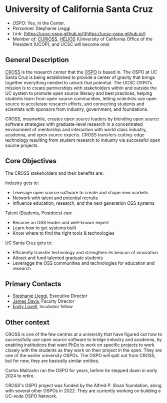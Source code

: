 # University of California Santa Cruz

- *OSPO*: Yes, in the Center.
- *Personnel*: Stephanie Lieggi
- *Link*: [https://ucsc-ospo.github.io/](https://ucsc-ospo.github.io/)
- *Member of*: [CURIOSS](https://curioss.org/), [HELIOS](https://www.heliosopen.org/members) (University of California Office of the President (UCOP), and UCSC will become one)

## General Description

[CROSS](https://cross.ucsc.edu/index.html) is the research center that the [OSPO](https://ucsc-ospo.github.io/) is based in.  The OSPO at UC Santa Cruz is being established to provide a center of gravity that brings together everything needed to unlock that potential. The UCSC OSPO’s mission is to create partnerships with stakeholders within and outside the UC system to promote open source literacy and best practices, helping students learn from open source communities, letting scientists use open source to accelerate research efforts, and connecting students and scientists with sponsors from industry, government, and foundations.

CROSS, meanwhile, creates open source leaders by blending open source software strategies with graduate-level research in a concentrated environment of mentorship and interaction with world class industry, academia, and open source experts. CROSS transfers cutting-edge technology resulting from student research to industry via successful open source projects.

## Core Objectives

The CROSS stakeholders and their benefits are:

Industry gets to:

- Leverage open source software to create and shape new markets
- Network with talent and potential recruits
- Influence education, research, and the next generation OSS systems

Talent (Students, Postdocs) can:

- Become an OSS leader and well-known expert
- Learn how to get systems built
- Know where to find the right tools & technologies

UC Santa Cruz gets to:

- Efficiently transfer technology and strengthen its beacon of innovation
- Attract and fund talented graduate students
- Leveragge the OSS communities and technologies for education and research

## Primary Contacts

- [Stephanie Lieggi](mailto:slieggi@ucsc.edu), Executive Director
- [James Davis](mailto:davisje@ucsc.edu), Faculty Director
- [Emily Lovell](mailto:elovell@ucsc.edu), Incubator fellow

## Other context

CROSS is one of the few centres at a university that have figured out how to successfully use open source software to bridge industry and academia, by enabling institutions that want PhDs to work on specific projects to work closely with the students as they work on their project in the open. They are one of the earlier university OSPOs. The OSPO will split out from CROSS, but for now, they are basically similar entities.

Carlos Maltzahn ran the OSPO for years, before he stepped down in early 2024 to retire.

CROSS's OSPO project was funded by the Alfred P. Sloan foundation, along with several other OSPOs in 2022. They are currently working on building a UC-wide OSPO Network.
